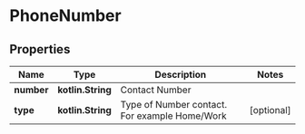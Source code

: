 
# PhoneNumber

## Properties
Name | Type | Description | Notes
------------ | ------------- | ------------- | -------------
**number** | **kotlin.String** | Contact Number | 
**type** | **kotlin.String** | Type of Number contact. For example Home/Work |  [optional]



